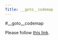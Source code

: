 ```yaml
---
Title: __goto__codemap
---
```

#__goto__codemap
<head><meta http-equiv="refresh" content="1; url=%base_url%/research/softwarecartography" /></head><body><p>Please follow <a href="%base_url%/research/softwarecartography">this link</a>.</p></body>
